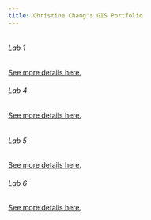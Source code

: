 ```yaml
---
title: Christine Chang's GIS Portfolio
---
```

<!--This is the first row of projects -->
<div style="display:table-row; width:100%; table-layout: fixed">
<div style="display: table-cell; width:370px; margin-right:3px" markdown="1">

###### Lab 1
[See more details here.](https://chricha1.github.io/lab1/lab1.html)

###### Lab 4
[See more details here.](https://chricha1.github.io/lab4/lab4.html)

<!--This is the second row of projects -->
<div style="display:table-row; width:100%; table-layout: fixed">
<div style="display: table-cell; width:370px; margin-right:3px" markdown="1">
  
###### Lab 5
[See more details here.](https://chricha1.github.io/lab5/lab5.html)

###### Lab 6
[See more details here.](https://chricha1.github.io/lab6/lab6.html)
